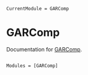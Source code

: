 ```@meta
CurrentModule = GARComp
```

# GARComp

Documentation for [GARComp](https://github.com/pvpisistratus/GARComp.jl).

```@index
```

```@autodocs
Modules = [GARComp]
```
